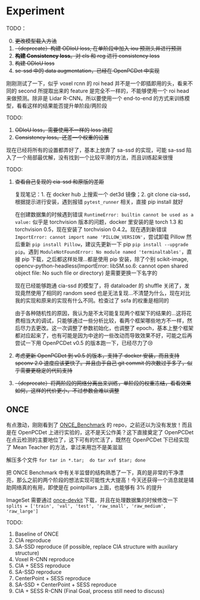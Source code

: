 # Experiment

TODO：

0. ~~更改模型载入方法~~
1. ~~（deprecate）构建 ODIoU loss, 在单阶段中加入 iou 预测头并进行预测~~
2. ~~**构建 Consistency loss**。对 cls 和 reg 进行 consistency loss~~
3. ~~构建 ODIoU loss~~
3. ~~se-ssd 中的 data augmentation，已经在 OpenPCDet 中实现~~

刚刚测试了一下，似乎 voxel rcnn 的 roi head 并不是一个即插即用的头，看来不同的 second 所提取出来的 feature 是完全不一样的，不能够使用一个 roi head 来做预测。除非是 Lidar R-CNN。所以要使用一个 end-to-end 的方式来训练模型，看看这样的结果能否提升单阶段/两阶段

TODO:

1. ~~ODIoU loss，需要使用不一样的 loss 流程~~
2. ~~Consistency loss。还差一个权重的设置~~

现在已经将所有的设置都弄好了，基本上放弃了 sa-ssd 的实现，可能 sa-ssd 陷入了一个局部最优解，没有找到一个比较平滑的方法，而且训练起来很慢

TODO:

1. ~~查看自己复现的 cia-ssd 和原版的差距~~

   复现笔记：1. 在 docker hub 上搜索一个 det3d 镜像；2. git clone cia-ssd，根据提示进行安装，遇到报错 `pytest_runner` 相关，直接 pip install 就好

   在创建数据集的时候遇到错误 `RuntimeError: builtin cannot be used as a value:` 似乎是 torchvision 版本的问题，docker 里安装的是 torch 1.3 和 torchvision 0.5，现在安装了 torchvision 0.4.2。现在遇到新错误 `ImportError: cannot import name 'PILLOW_VERSION'`，尝试卸载 Pillow 然后重新 `pip install Pillow`，建议先更新一下 pip `pip install --upgrade pip`。遇到 `ModuleNotFoundError: No module named 'terminaltables'`，直接 pip 下载，之后都这样处理...都是使用 pip 安装，除了个别 scikit-image, opencv-python-headless(ImportError: libSM.so.6: cannot open shared object file: No such file or directory) 是需要更换一下名字的

   现在已经能够跑通 cia-ssd 的模型了，将 dataloader 的 shuffle 关闭了，发现竟然使用了相同的 random seed 也是无法复现...不清楚为什么，现在对比我的实现和原来的实现有什么不同。检查过了 ssfa 的权重是相同的

   由于各种随机性的原因，我认为是不太可能复现两个框架下的结果的...这将花费相当大的调试，只能够通过一些分析比较，看两个框架哪些地方不一样，然后尽力去更改。这一次调整了参数初始化，也调整了 epoch，基本上整个框架都对应起来了，也有可能是因为中途的一些改动而导致效果不好，可能之后再尝试一下用 OpenPCDet v0.5 的版本跑一下，已经尽力了😢

2. ~~考虑更新 OpenPCDet 到 v0.5 的版本，支持了 docker 安装，而且支持 spconv 2.0 速度应该更快了。并且由于自己 git commit 的次数过于多了，似乎需要更稳定的代码支持~~

3. ~~（deprecate）将两阶段的网络分离出来训练，单阶段的权重冻结，看看效果如何，这样的代价更小，不过参数会难以调整~~

## ONCE

有点激动，刚刚看到了 [ONCE_Benchmark](https://github.com/PointsCoder/ONCE_Benchmark) 的 repo，之前还以为没有发放！而且是在 OpenPCDet 上进行实验的，这不是天公作美？这下直接奠定了 OpenPCDet 在点云检测的主要地位了，这下可有的忙活了，既然在 OpenPCDet 下已经实现了 Mean Teacher 的方法，拿过来用岂不是美滋滋

解压多个文件 `for tar in *.tar;  do tar xvf $tar; done`

把 ONCE Benchmark 中有关半监督的结构熟悉了一下，真的是非常的干净漂亮，那么之前的两个阶段的想法实现可能性大大提高！今天还获得一个消息就是辅助网络真的有用，即使是在 pointpillars 上面，也能够有 3% 的提升

ImageSet 需要通过 [once-devkit](https://github.com/once-for-auto-driving/once_devkit) 下载，并且在处理数据集的时候修改一下 `splits = ['train', 'val', 'test', 'raw_small', 'raw_medium', 'raw_large'] `

TODO:

1. Baseline of ONCE
2. CIA reproduce
3. SA-SSD reproduce (if possible, replace CIA structure with auxilary structure)
4. Voxel R-CNN reproduce
5. CIA + SESS reproduce
6. SA-SSD reproduce
7. CenterPoint + SESS reproduce
8. SA-SSD + CenterPoint + SESS reproduce
9. CIA + SESS R-CNN (Final Goal, process still need to discuss)